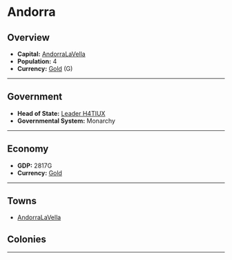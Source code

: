 # Andorra

## Overview

- **Capital:** [AndorraLaVella](AndorraLaVella)
- **Population:** 4
- **Currency:** [Gold](Gold) (G)

---

## Government

- **Head of State:** [Leader H4TIUX](H4TIUX)
- **Governmental System:** Monarchy

---

## Economy

- **GDP:** <!-- GDP -->2817G<!-- GDP -->
- **Currency:** [Gold](Gold)

---

## Towns

- [AndorraLaVella](AndorraLaVella)

## Colonies



---